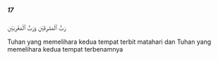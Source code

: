 ##### 17

<span class="ayah">رَبُّ ٱلْمَشْرِقَيْنِ وَرَبُّ ٱلْمَغْرِبَيْنِ</span>

<span class="ayah_translation">Tuhan yang memelihara kedua tempat terbit matahari dan Tuhan yang memelihara kedua tempat terbenamnya</span>
